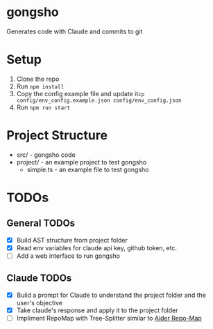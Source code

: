 # gongsho
Generates code with Claude and commits to git

# Setup
1. Clone the repo
2. Run `npm install`
3. Copy the config example file and update it`cp config/env_config.example.json config/env_config.json`
4. Run `npm run start`

# Project Structure
- src/ - gongsho code
- project/ - an example project to test gongsho
   - simple.ts - an example file to test gongsho

# TODOs
## General TODOs
   - [x] Build AST structure from project folder
   - [x] Read env variables for claude api key, github token, etc.
   - [ ] Add a web interface to run gongsho

## Claude TODOs
   - [x] Build a prompt for Claude to understand the project folder and the user's objective
   - [x] Take claude's response and apply it to the project folder
   - [ ] Impliment RepoMap with Tree-Splitter similar to [Aider Repo-Map](https://github.com/jxnl/aider/blob/main/aider/repo_map.py)